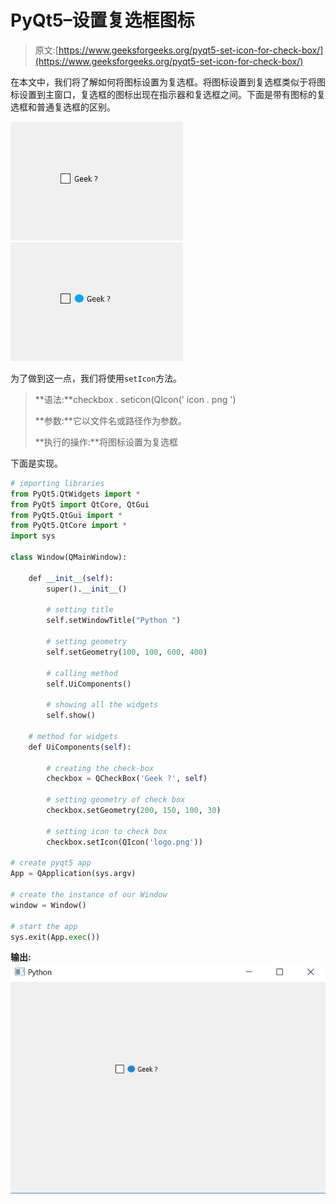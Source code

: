 # PyQt5–设置复选框图标

> 原文:[https://www.geeksforgeeks.org/pyqt5-set-icon-for-check-box/](https://www.geeksforgeeks.org/pyqt5-set-icon-for-check-box/)

在本文中，我们将了解如何将图标设置为复选框。将图标设置到复选框类似于将图标设置到主窗口，复选框的图标出现在指示器和复选框之间。下面是带有图标的复选框和普通复选框的区别。

![](img/d297a95f25448dc108ec79c8bcfbd5d4.png) ![](img/0e9ed89766f88bf67f502a420e2ca00e.png)

为了做到这一点，我们将使用`setIcon`方法。

> **语法:**checkbox . seticon(QIcon(' icon . png ')
> 
> **参数:**它以文件名或路径作为参数。
> 
> **执行的操作:**将图标设置为复选框

下面是实现。

```py
# importing libraries
from PyQt5.QtWidgets import * 
from PyQt5 import QtCore, QtGui
from PyQt5.QtGui import * 
from PyQt5.QtCore import * 
import sys

class Window(QMainWindow):

    def __init__(self):
        super().__init__()

        # setting title
        self.setWindowTitle("Python ")

        # setting geometry
        self.setGeometry(100, 100, 600, 400)

        # calling method
        self.UiComponents()

        # showing all the widgets
        self.show()

    # method for widgets
    def UiComponents(self):

        # creating the check-box
        checkbox = QCheckBox('Geek ?', self)

        # setting geometry of check box
        checkbox.setGeometry(200, 150, 100, 30)

        # setting icon to check box
        checkbox.setIcon(QIcon('logo.png'))

# create pyqt5 app
App = QApplication(sys.argv)

# create the instance of our Window
window = Window()

# start the app
sys.exit(App.exec())
```

**输出:**
![](img/7f4c93f11dd04ecc17d5440296473254.png)
